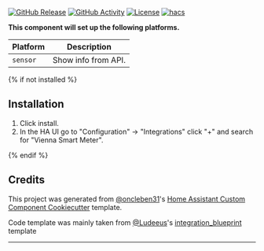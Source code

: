 [![GitHub Release][releases-shield]][releases]
[![GitHub Activity][commits-shield]][commits]
[![License][license-shield]][license]
[![hacs][hacsbadge]][hacs]

**This component will set up the following platforms.**

| Platform | Description         |
| -------- | ------------------- |
| `sensor` | Show info from API. |

{% if not installed %}

## Installation

1. Click install.
1. In the HA UI go to "Configuration" -> "Integrations" click "+" and search for "Vienna Smart Meter".

{% endif %}

## Credits

This project was generated from [@oncleben31](https://github.com/oncleben31)'s [Home Assistant Custom Component Cookiecutter](https://github.com/oncleben31/cookiecutter-homeassistant-custom-component) template.

Code template was mainly taken from [@Ludeeus](https://github.com/ludeeus)'s [integration_blueprint][integration_blueprint] template

---

[integration_blueprint]: https://github.com/custom-components/integration_blueprint
[commits-shield]: https://img.shields.io/github/commit-activity/y/platysma/hass-vienna-smartmeter.svg
[commits]: https://github.com/platysma/hass-vienna-smartmeter/commits/main
[hacs]: https://hacs.xyz
[hacsbadge]: https://img.shields.io/badge/HACS-Custom-orange.svg
[license]: https://github.com/platysma/hass-vienna-smartmeter/blob/main/LICENSE
[license-shield]: https://img.shields.io/github/license/platysma/hass-vienna-smartmeter.svg
[maintenance-shield]: https://img.shields.io/badge/maintainer-%40platysma-blue.svg
[releases-shield]: https://img.shields.io/github/release/platysma/hass-vienna-smartmeter.svg
[releases]: https://github.com/platysma/hass-vienna-smartmeter/releases
